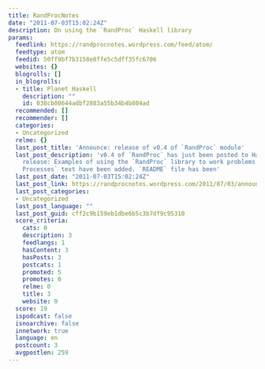 ```yaml
---
title: RandProcNotes
date: "2011-07-03T15:02:24Z"
description: On using the `RandProc` Haskell library
params:
  feedlink: https://randprocnotes.wordpress.com/feed/atom/
  feedtype: atom
  feedid: 50ff9bf7b3158e8ffe5c5dff35fc6706
  websites: {}
  blogrolls: []
  in_blogrolls:
  - title: Planet Haskell
    description: ""
    id: 038cb00644adbf2883a55b34b4b804ad
  recommended: []
  recommender: []
  categories:
  - Uncategorized
  relme: {}
  last_post_title: 'Announce: release of v0.4 of `RandProc` module'
  last_post_description: 'v0.4 of `RandProc` has just been posted to Hackage. In this
    release: Examples of using the `RandProc` library to work problems from `Random
    Processes` text have been added. `README` file has been'
  last_post_date: "2011-07-03T15:02:24Z"
  last_post_link: https://randprocnotes.wordpress.com/2011/07/03/announce-release-of-v0-4-of-randproc-module/
  last_post_categories:
  - Uncategorized
  last_post_language: ""
  last_post_guid: cff2c9b159eb1dbe6b5c3b7df9c95310
  score_criteria:
    cats: 0
    description: 3
    feedlangs: 1
    hasContent: 3
    hasPosts: 3
    postcats: 1
    promoted: 5
    promotes: 0
    relme: 0
    title: 3
    website: 0
  score: 19
  ispodcast: false
  isnoarchive: false
  innetwork: true
  language: en
  postcount: 3
  avgpostlen: 259
---
```

